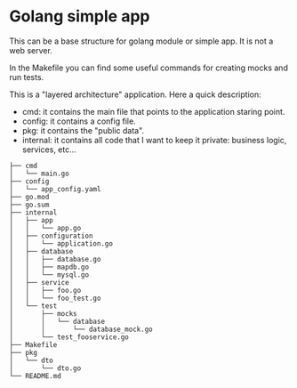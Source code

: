 # Golang simple app

This can be a base structure for golang module or simple app. It is not a web server.  

In the Makefile you can find some useful commands for creating mocks and run tests.  

This is a "layered architecture" application. Here a quick description:  
* cmd: it contains the main file that points to the application staring point.
* config: it contains a config file. 
* pkg: it contains the "public data".
* internal: it contains all code that I want to keep it private: business logic, services, etc...

``` 
├── cmd
│   └── main.go
├── config
│   └── app_config.yaml
├── go.mod
├── go.sum
├── internal
│   ├── app
│   │   └── app.go
│   ├── configuration
│   │   └── application.go
│   ├── database
│   │   ├── database.go
│   │   ├── mapdb.go
│   │   └── mysql.go
│   ├── service
│   │   ├── foo.go
│   │   └── foo_test.go
│   └── test
│       ├── mocks
│       │   └── database
│       │       └── database_mock.go
│       └── test_fooservice.go
├── Makefile
├── pkg
│   └── dto
│       └── dto.go
└── README.md

``` 

